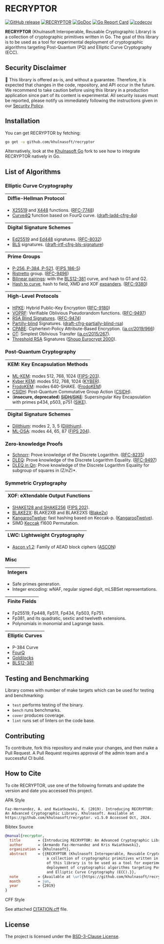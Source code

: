 # RECRYPTOR

[![GitHub release](https://img.shields.io/github/release/khulnasoft/recryptor.svg)](https://GitHub.com/khulnasoft/recryptor/releases/)
[![RECRYPTOR](https://github.com/khulnasoft/recryptor/workflows/RECRYPTOR/badge.svg)](https://github.com/khulnasoft/recryptor/actions)
[![GoDoc](https://godoc.org/github.com/khulnasoft/recryptor?status.svg)](https://pkg.go.dev/github.com/khulnasoft/recryptor?tab=overview)
[![Go Report Card](https://goreportcard.com/badge/github.com/khulnasoft/recryptor)](https://goreportcard.com/report/github.com/khulnasoft/recryptor)
[![codecov](https://codecov.io/gh/khulnasoft/recryptor/branch/main/graph/badge.svg)](https://codecov.io/gh/khulnasoft/recryptor)

**RECRYPTOR** (Khulnasoft Interoperable, Reusable Cryptographic Library) is a collection
of cryptographic primitives written in Go. The goal of this library is to be used as a tool for
experimental deployment of cryptographic algorithms targeting Post-Quantum (PQ) and Elliptic
Curve Cryptography (ECC).

## Security Disclaimer

🚨 This library is offered as-is, and without a guarantee. Therefore, it is expected that changes in the code, repository, and API occur in the future. We recommend to take caution before using this library in a production application since part of its content is experimental. All security issues must be reported, please notify us immediately following the instructions given in our [Security Policy](https://github.com/khulnasoft/recryptor/security/policy).

## Installation

You can get RECRYPTOR by fetching:

```sh
go get -u github.com/khulnasoft/recryptor
```

Alternatively, look at the [Khulnasoft Go](https://github.com/khulnasoft/go/tree/cf) fork to see how to integrate RECRYPTOR natively in Go.

## List of Algorithms

[RFC-7748]: https://doi.org/10.17487/RFC7748
[RFC-8032]: https://doi.org/10.17487/RFC8032
[RFC-8235]: https://doi.org/10.17487/RFC8235
[RFC-9180]: https://doi.org/10.17487/RFC9180
[RFC-9380]: https://doi.org/10.17487/RFC9380
[RFC-9474]: https://doi.org/10.17487/RFC9474
[RFC-9496]: https://doi.org/10.17487/RFC9496
[RFC-9497]: https://doi.org/10.17487/RFC9497
[FIPS 202]: https://doi.org/10.6028/NIST.FIPS.202
[FIPS 186-5]: https://doi.org/10.6028/NIST.FIPS.186-5
[BLS12-381]: https://electriccoin.co/blog/new-snark-curve/
[ia.cr/2015/267]: https://ia.cr/2015/267
[ia.cr/2019/966]: https://ia.cr/2019/966

### Elliptic Curve Cryptography

| Diffie-Hellman Protocol |
|:---:|

- [X25519](./dh/x25519) and [X448](./dh/x448) functions. ([RFC-7748])
- [Curve4Q](./dh/curve4q) function based on FourQ curve. ([draft-ladd-cfrg-4q](https://datatracker.ietf.org/doc/draft-ladd-cfrg-4q/))

| Digital Signature Schemes |
|:---:|

- [Ed25519](./sign/ed25519) and [Ed448](./sign/ed448) signatures. ([RFC-8032])
- [BLS](./sign/bls) signatures. ([draft-irtf-cfrg-bls-signature](https://datatracker.ietf.org/doc/draft-irtf-cfrg-bls-signature/))

| Prime Groups |
|:---:|

 - [P-256, P-384, P-521](./group). ([FIPS 186-5])
 - [Ristretto](./group) group. ([RFC-9496])
 - [Bilinear pairings](./ecc/bls12381): with the [BLS12-381] curve, and hash to G1 and G2.
 - [Hash to curve](./group), hash to field, XMD and XOF [expanders](./expander). ([RFC-9380])

| High-Level Protocols |
|:---:|

 - [HPKE](./hpke): Hybrid Public-Key Encryption ([RFC-9180])
 - [VOPRF](./oprf): Verifiable Oblivious Pseudorandom functions. ([RFC-9497])
 - [RSA Blind Signatures](./blindsign/blindrsa). ([RFC-9474])
 - [Partilly-blind](./blindsign/blindrsa/partiallyblindrsa/) Signatures. ([draft-cfrg-partially-blind-rsa](https://datatracker.ietf.org/doc/draft-amjad-cfrg-partially-blind-rsa/))
 - [CPABE](./abe/cpabe): Ciphertext-Policy Attribute-Based Encryption. ([ia.cr/2019/966])
 - [OT](./ot/simot): Simplest Oblivious Transfer ([ia.cr/2015/267]).
 - [Threshold RSA](./tss/rsa) Signatures ([Shoup Eurocrypt 2000](https://www.iacr.org/archive/eurocrypt2000/1807/18070209-new.pdf)).

### Post-Quantum Cryptography

| KEM: Key Encapsulation Methods |
|:---:|

 - [ML-KEM](./kem/mlkem): modes 512, 768, 1024 ([FIPS-203](https://doi.org/10.6028/NIST.FIPS.203)).
 - [Kyber KEM](./kem/kyber): modes 512, 768, 1024 ([KYBER](https://pq-crystals.org/kyber/)).
 - [FrodoKEM](./kem/frodo): modes 640-SHAKE. ([FrodoKEM](https://frodokem.org/))
 - [CSIDH](./dh/csidh): Post-Quantum Commutative Group Action ([CSIDH](https://csidh.isogeny.org/)).
 - (**insecure, deprecated**) ~~[SIDH/SIKE](./kem/sike)~~: Supersingular Key Encapsulation with primes p434, p503, p751 ([SIKE](https://sike.org/)).

| Digital Signature Schemes |
|:---:|

 - [Dilithium](./sign/dilithium): modes 2, 3, 5 ([Dilithium](https://pq-crystals.org/dilithium/)).
 - [ML-DSA](./sign/mldsa): modes 44, 65, 87 ([FIPS 204](https://nvlpubs.nist.gov/nistpubs/FIPS/NIST.FIPS.204.pdf)).

### Zero-knowledge Proofs

 - [Schnorr](./zk/dl): Prove knowledge of the Discrete Logarithm. ([RFC-8235])
 - [DLEQ](./zk/dleq): Prove knowledge of the Discrete Logarithm Equality. ([RFC-9497])
 - [DLEQ in Qn](./zk/qndleq): Prove knowledge of the Discrete Logarithm Equality for subgroup of squares in (Z/nZ)\*.

### Symmetric Cryptography

| XOF: eXtendable Output Functions |
|:---:|

 - [SHAKE128 and SHAKE256](./xof) ([FIPS 202]).
 - [BLAKE2X](./xof): BLAKE2XB and BLAKE2XS ([Blake2x](https://www.blake2.net/blake2x.pdf))
 - [KangarooTwelve](./xof/k12): fast hashing based on Keccak-p. ([KangarooTwelve](https://keccak.team/kangarootwelve.html)).
 - SIMD [Keccak](https://keccak.team/keccak_specs_summary.html) f1600 Permutation.

| LWC: Lightweight Cryptography |
|:---:|

- [Ascon v1.2](./cipher/ascon): Family of AEAD block ciphers ([ASCON](https://ascon.iaik.tugraz.at/index.html))

### Misc

| Integers |
|:---:|

- Safe primes generation.
- Integer encoding: wNAF, regular signed digit, mLSBSet representations.

| Finite Fields |
|:---:|

 - Fp25519, Fp448, Fp511, Fp434, Fp503, Fp751.
 - Fp381, and its quadratic, sextic and twelveth extensions.
 - Polynomials in monomial and Lagrange basis.

| Elliptic Curves |
|:---:|

 - P-384 Curve
 - [FourQ](https://eprint.iacr.org/2015/565)
 - [Goldilocks](https://eprint.iacr.org/2015/625)
 - [BLS12-381](https://electriccoin.co/blog/new-snark-curve/)

## Testing and Benchmarking

Library comes with number of make targets which can be used for testing and
benchmarking:

- ``test`` performs testing of the binary.
- ``bench`` runs benchmarks.
- ``cover`` produces coverage.
- ``lint`` runs set of linters on the code base.

## Contributing

To contribute, fork this repository and make your changes, and then make a Pull
Request. A Pull Request requires approval of the admin team and a successful
CI build.

## How to Cite

To cite RECRYPTOR, use one of the following formats and update the version and date you accessed this project.

APA Style

```
Faz-Hernandez, A. and Kwiatkowski, K. (2019). Introducing RECRYPTOR:
An Advanced Cryptographic Library. Khulnasoft. Available at
https://github.com/khulnasoft/recryptor. v1.5.0 Accessed Oct, 2024.
```

Bibtex Source

```bibtex
@manual{recryptor,
  title        = {Introducing RECRYPTOR: An Advanced Cryptographic Library},
  author       = {Armando Faz-Hernandez and Kris Kwiatkowski},
  organization = {Khulnasoft},
  abstract     = {{RECRYPTOR (Khulnasoft Interoperable, Reusable Cryptographic Library) is
                   a collection of cryptographic primitives written in Go. The goal
                   of this library is to be used as a tool for experimental
                   deployment of cryptographic algorithms targeting Post-Quantum (PQ)
                   and Elliptic Curve Cryptography (ECC).}},
  note         = {Available at \url{https://github.com/khulnasoft/recryptor}. v1.5.0 Accessed Oct, 2024},
  month        = jun,
  year         = {2019}
}
```

CFF Style

See attached [CITATION.cff](CITATION.cff) file.

## License

The project is licensed under the [BSD-3-Clause License](./LICENSE).
